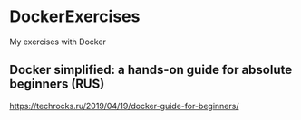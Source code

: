# DockerExercises
My exercises with Docker

## Docker simplified: a hands-on guide for absolute beginners (RUS)
https://techrocks.ru/2019/04/19/docker-guide-for-beginners/
